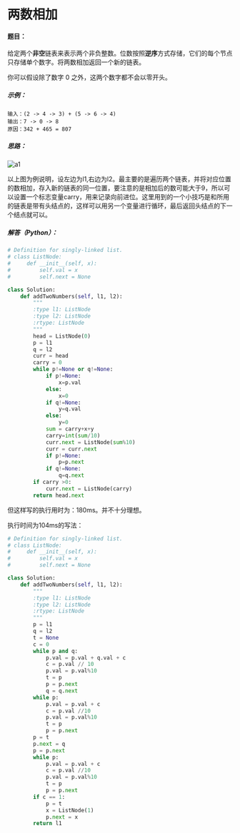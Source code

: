 # 两数相加

#### 题目：

给定两个**非空**链表来表示两个非负整数。位数按照**逆序**方式存储，它们的每个节点只存储单个数字。将两数相加返回一个新的链表。

你可以假设除了数字 0 之外，这两个数字都不会以零开头。

##### 示例：

```
输入：(2 -> 4 -> 3) + (5 -> 6 -> 4)
输出：7 -> 0 -> 8
原因：342 + 465 = 807
```

##### 思路：

![a1](C:\Users\Terence\Desktop\a1.png)

以上图为例说明，设左边为l1,右边为l2。最主要的是遍历两个链表，并将对应位置的数相加，存入新的链表的同一位置，要注意的是相加后的数可能大于9，所以可以设置一个标志变量carry，用来记录向前进位。这里用到的一个小技巧是和所用的链表是带有头结点的，这样可以用另一个变量进行循环，最后返回头结点的下一个结点就可以。

##### 解答（Python）：

```python
# Definition for singly-linked list.
# class ListNode:
#     def __init__(self, x):
#         self.val = x
#         self.next = None

class Solution:
    def addTwoNumbers(self, l1, l2):
        """
        :type l1: ListNode
        :type l2: ListNode
        :rtype: ListNode
        """
        head = ListNode(0)
        p = l1
        q = l2
        curr = head
        carry = 0
        while p!=None or q!=None:
            if p!=None:
                x=p.val
            else:
                x=0
            if q!=None:
                y=q.val
            else:
                y=0
            sum = carry+x+y
            carry=int(sum/10)
            curr.next = ListNode(sum%10)
            curr = curr.next
            if p!=None:
                p=p.next
            if q!=None:
                q=q.next
        if carry >0:
            curr.next = ListNode(carry)
        return head.next
```

但这样写的执行用时为：180ms。并不十分理想。

执行时间为104ms的写法：

```python
# Definition for singly-linked list.
# class ListNode:
#     def __init__(self, x):
#         self.val = x
#         self.next = None

class Solution:
    def addTwoNumbers(self, l1, l2):
        """
        :type l1: ListNode
        :type l2: ListNode
        :rtype: ListNode
        """
        p = l1
        q = l2
        t = None
        c = 0
        while p and q:
            p.val = p.val + q.val + c
            c = p.val // 10
            p.val = p.val%10
            t = p
            p = p.next
            q = q.next
        while p:
            p.val = p.val + c
            c = p.val //10
            p.val = p.val%10
            t = p
            p = p.next
        p = t
        p.next = q
        p = p.next
        while p:
            p.val = p.val + c
            c = p.val //10
            p.val = p.val%10
            t = p
            p = p.next
        if c == 1:
            p = t
            x = ListNode(1)
            p.next = x
        return l1
```


